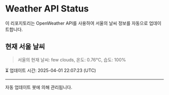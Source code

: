
# Weather API Status

이 리포지토리는 OpenWeather API를 사용하여 서울의 날씨 정보를 자동으로 업데이트합니다.

## 현재 서울 날씨
> 서울의 현재 날씨: few clouds, 온도: 0.76°C, 습도: 100%

⏳ 업데이트 시간: 2025-04-01 22:07:23 (UTC)

---
자동 업데이트 봇에 의해 관리됩니다.
